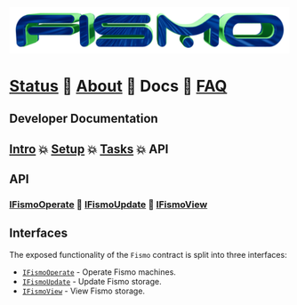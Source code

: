 ![Fismo](..//images/fismo-logo.png)
# [Status](../../README.md) 🧪 [About](../about.md)  🧪 Docs 🧪 [FAQ](../faq.md)

## Developer Documentation

## [Intro](../intro.md) 💥 [Setup](../setup.md) 💥 [Tasks](../tasks.md) 💥 API

## API
### [IFismoOperate](IFismoOperate.md) 🔬 [IFismoUpdate](IFismoUpdate.md) 🔬 [IFismoView](IFismoView.md)

## Interfaces
The exposed functionality of the `Fismo` contract is split into three interfaces: 
* [`IFismoOperate`](IFismoOperate.md) - Operate Fismo machines.
* [`IFismoUpdate`](IFismoUpdate.md) - Update Fismo storage.
* [`IFismoView`](IFismoView.md) - View Fismo storage.